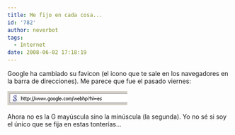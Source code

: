 ```yaml
---
title: Me fijo en cada cosa...
id: '782'
author: neverbot
tags:
  - Internet
date: 2008-06-02 17:18:19
---
```


Google ha cambiado su favicon (el icono que te sale en los navegadores en la barra de direcciones). Me parece que fue el pasado viernes:

[![Icono de Google](./me-fijo-en-cada-cosa/google_icon.jpg "Icono de Google")](./google_icon.jpg)

Ahora no es la G mayúscula sino la minúscula (la segunda). Yo no sé si soy el único que se fija en estas tonterías...